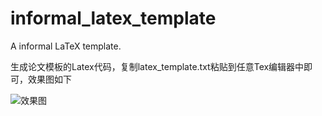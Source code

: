 # informal_latex_template
A informal LaTeX template. 

生成论文模板的Latex代码，复制latex_template.txt粘贴到任意Tex编辑器中即可，效果图如下

![效果图](https://github.com/yunlong10/informal_latex_template/blob/main/latex_view.png)
